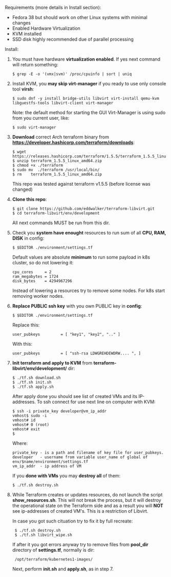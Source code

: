 Requirements (more details in Install section):

  - Fedora 38 but should work on other Linux systems with minimal changes
  - Enabled Hardware Virtualization
  - KVM installed
  - SSD disk highly recommended due of parallel processing

Install:

1. You must have hardware **virtualization enabled**. If yes next command will return something:

       $ grep -E -o '(vmx|svm)' /proc/cpuinfo | sort | uniq

2. Install KVM, you **may skip virt-manager** if you ready to use only console tool **virsh**:

       $ sudo dnf -y install bridge-utils libvirt virt-install qemu-kvm libguestfs-tools libvirt-client virt-manager

   Note: the default method for starting the GUI Virt-Manager is using sudo from you current user, like:

       $ sudo virt-manager

3. **Download** correct Arch terraform binary from **https://developer.hashicorp.com/terraform/downloads**:

       $ wget https://releases.hashicorp.com/terraform/1.5.5/terraform_1.5.5_linux_amd64.zip
       $ unzip terraform_1.5.5_linux_amd64.zip
       $ chmod +x ./terraform
       $ sudo mv  ./terraform /usr/local/bin/
       $ rm    terraform_1.5.5_linux_amd64.zip

   This repo was tested against terraform v1.5.5 (before license was changed)

4. **Clone this repo**:

       $ git clone https://github.com/eddwalker/terraform-libvirt.git
       $ cd terraform-libvirt/env/development

   All next commands MUST be run from this dir.

5. Check you **system have enought** resources to run sum of all **CPU, RAM, DISK** in config:

       $ $EDITOR ./environment/settings.tf

   Default values are absolute **minimum** to run some payload in k8s cluster, so do not lowering it:

       cpu_cores     = 2
       ram_megabytes = 1724
       disk_bytes    = 4294967296

   Instead of lowering a resources try to remove some nodes. For k8s start removing worker nodes.

6. **Replace PUBLIC ssh key** with you own PUBLIC key in **config**:

       $ $EDITOR ./environment/settings.tf

   Replace this:

       user_pubkeys         = [ "key1", "key2", ".." ]

   With this:

       user_pubkeys         = [ "ssh-rsa LDWGREHDEWDRW.... ", ]

7. **Init terraform and apply to KVM** from **terraform-libvirt/env/development/** dir:

       $ ./tf.sh download.sh
       $ ./tf.sh init.sh
       $ ./tf.sh apply.sh

   After apply done you should see list of created VMs and its IP-addresses.
   To ssh connect for use next line on computer with KVM:

       $ ssh -i private_key developer@vm_ip_addr
       vmhost$ sudo -i
       vmhost# id
       vmhost# 0 (root)
       vmhost# exit
       $

   Where:

       private_key - is a path and filename of key file for user_pubkeys.
       developer   - username from variable user_name of global of env/$name/environment/settings.tf
       vm_ip_addr  - ip address of VM

   If you **done with VMs** you may **destroy all** of them:

       $ ./tf.sh destroy.sh

8. While Terraform creates or updates resources, do not launch the script **show_resources.sh**.
   This will not break the process, but it will destroy the operational state on the Terraform side
   and as a result you will **NOT** see ip-addresses of created VM's. This is a restriction of Libvirt.

   In case you got such cituation try to fix it by full recreate:

        $ ./tf.sh destroy.sh
        $ ./tf.sh libvirt_wipe.sh

   If after it you got errors anyway try to remove files from **pool_dir** directory of **settings.tf**, normally is dir:

        /opt/terraform/kubernetes1-images/

   Next, perform **init.sh** and **apply.sh**, as in step 7.

